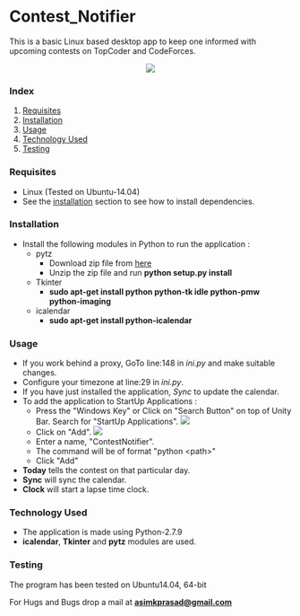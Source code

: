 # Contest_Notifier
This is a basic Linux based desktop app to keep one informed with upcoming contests on TopCoder and CodeForces.

<center><img src="https://github.com/pakhandi/Contest_Notifier/blob/master/img/PyCal3.png"></center>

<h3>Index</h3>
<ol>
<li><a href="#requisites">Requisites</a></li>
<li><a href="#installation">Installation</a></li>
<li><a href="#usage">Usage</a></li>
<li><a href="#techused">Technology Used</a></li>
<li><a href="#testing">Testing</a></li>
</ol>

<a name="requisites"><h3>Requisites</h3></a>
<ul>
<li>Linux (Tested on Ubuntu-14.04)</li>
<li>See the <a href="#installation">installation</a> section to see how to install dependencies.</li>
</ul>

<a name="installation"><h3>Installation</h3></a>
<ul>
<li>Install the following modules in Python to run the application :
	<ul>
	<li>pytz
		<ul>
		<li>Download zip file from <a href = "https://pypi.python.org/pypi/pytz/" target="_blank">here</a></li>
		<li>Unzip the zip file and run <b>python setup.py install</b></li>
		</ul>
	</li>
	<li>Tkinter
		<ul>
		<li><b>sudo apt-get install python python-tk idle python-pmw python-imaging</b></li>
		</ul>
	</li>
	<li>icalendar
		<ul>
		<li><b>sudo apt-get install python-icalendar</b></li>
		</ul>
	</li>
	</ul>
</li>
</ul>

<a name="usage"><h3>Usage</h3></a>
<ul>
<li>If you work behind a proxy, GoTo line:148 in <i>ini.py</i> and make suitable changes.</li>
<li>Configure your timezone at line:29 in <i>ini.py</i>.</li>
<li>If you have just installed the application, <i>Sync</i> to update the calendar.</li>
<li>To add the application to StartUp Applications :
	<ul>
	<li>Press the "Windows Key" or Click on "Search Button" on top of Unity Bar. Search for "StartUp Applications".
	<img src="https://github.com/pakhandi/Contest_Notifier/blob/master/img/PyCal1.png">
	</li>
	<li>Click on "Add".
	<img src="https://github.com/pakhandi/Contest_Notifier/blob/master/img/PyCal2.png">
	</li>
	<li>Enter a name, "ContestNotifier".</li>
	<li>The command will be of format "python &ltpath&gt"</li>
	<li>Click "Add"</li>
	</ul>
</li>
<li><b>Today</b> tells the contest on that particular day.</li>
<li><b>Sync</b> will sync the calendar.</li>
<li><b>Clock</b> will start a lapse time clock.</li>
</ul>

<a name="techused"><h3>Technology Used</h3></a>
<ul>
<li>The application is made using Python-2.7.9</li>
<li><b>icalendar</b>, <b>Tkinter</b> and <b>pytz</b> modules are used.
</ul>

<a name="testing"><h3>Testing</h3></a>
The program has been tested on Ubuntu14.04, 64-bit

For Hugs and Bugs drop a mail at <b>asimkprasad@gmail.com</b>
